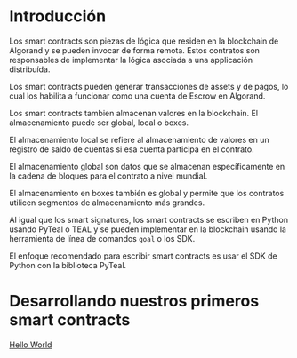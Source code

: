 # Introducción
Los smart contracts son piezas de lógica que residen en la blockchain de Algorand y se pueden invocar de forma remota. Estos contratos son responsables de implementar la lógica asociada a una applicación distribuída. 

Los smart contracts pueden generar transacciones de assets y de pagos, lo cual los habilita a funcionar como una cuenta de Escrow en Algorand. 

Los smart contracts tambien almacenan valores en la blockchain. El almacenamiento puede ser global, local o boxes. 

El almacenamiento local se refiere al almacenamiento de valores en un registro de saldo de cuentas si esa cuenta participa en el contrato.

El almacenamiento global son datos que se almacenan específicamente en la cadena de bloques para el contrato a nivel mundial.

El almacenamiento en boxes también es global y permite que los contratos utilicen segmentos de almacenamiento más grandes.

Al igual que los smart signatures, los smart contracts se escriben en Python usando PyTeal o TEAL y se pueden implementar en la blockchain usando la herramienta de línea de comandos ```goal``` o los SDK. 

El enfoque recomendado para escribir smart contracts es usar el SDK de Python con la biblioteca PyTeal.

# Desarrollando nuestros primeros smart contracts
   [Hello World](https://github.com/jmsalinas88/algorand/tree/main/intro-to-smart-contracts/HelloWorld)


